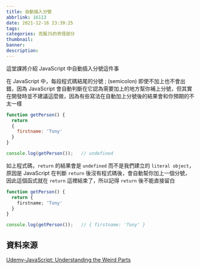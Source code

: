 ```yaml
---
title: 自動插入分號
abbrlink: 16113
date: 2021-12-16 23:39:25
tags:
categories: 克服JS的奇怪部分
thumbnail:
banner:
description:
---
```


這堂課將介紹 JavaScript 中自動插入分號這件事

<!-- more -->

在 JavaScript 中，每段程式碼結尾的分號 ; (semicolon) 即使不加上也不會出錯，因為 JavaScript 會自動判斷在它認為需要加上的地方幫你補上分號，但其實在開發時並不建議這麼做，因為有些寫法在自動加上分號後的結果會和你預期的不太一樣

```js
function getPerson() {
  return 
  {
    firstname: 'Tony'
  }
}

console.log(getPerson());   // undefined
```

如上程式碼，`return` 的結果會是 `undefined` 而不是我們建立的 `literal object`，原因是 JavaScript 在判斷 `return` 後沒有程式碼後，會自動幫你加上一個分號，因此這個函式就在 `return` 這裡結束了，所以記得 `return` 後不能直接留白

```js
function getPerson() {
  return {
    firstname; 'Tony'
  }
}

console.log(getPerson());   // { firstname: 'Tony' }
```

## 資料來源

[Udemy-JavaScript: Understanding the Weird Parts](https://www.udemy.com/course/understand-javascript/)

